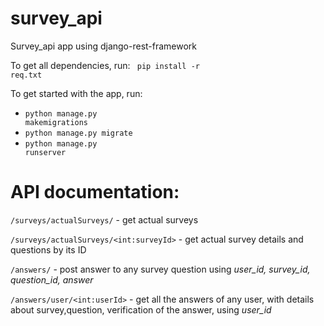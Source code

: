 # survey_api
Survey_api app using django-rest-framework

To get all dependencies, run: <code> pip install -r req.txt</code>

To get started with the app, run: <code><ul><li>python manage.py makemigrations</li><li>python manage.py migrate</li><li>python manage.py runserver</li></ul></code>

# API documentation:
<code>/surveys/actualSurveys/</code> - get actual surveys

<code>/surveys/actualSurveys/\<int:surveyId\></code> - get actual survey details and questions by its ID

<code>/answers/</code> - post answer to any survey question using *user_id, survey_id, question_id, answer*

<code>/answers/user/\<int:userId\></code> - get all the answers of any user, with details about survey,question, verification of the answer, using *user_id*
